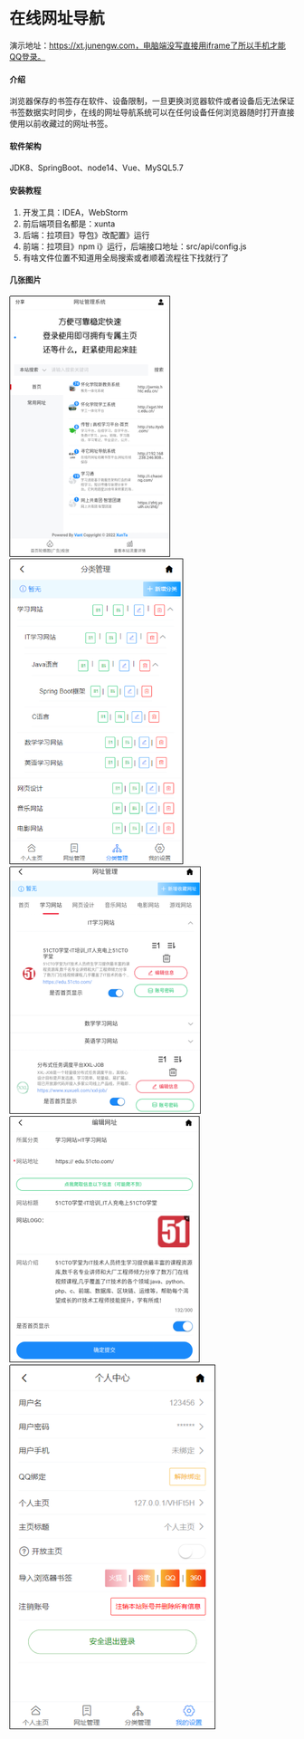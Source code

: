 # 在线网址导航
演示地址：https://xt.junengw.com，电脑端没写直接用iframe了所以手机才能QQ登录。

#### 介绍
浏览器保存的书签存在软件、设备限制，一旦更换浏览器软件或者设备后无法保证书签数据实时同步，在线的网址导航系统可以在任何设备任何浏览器随时打开直接使用以前收藏过的网址书签。

#### 软件架构
JDK8、SpringBoot、node14、Vue、MySQL5.7


#### 安装教程

1.  开发工具：IDEA，WebStorm
2.  前后端项目名都是：xunta
2.  后端：拉项目》导包》改配置》运行
3.  前端：拉项目》npm i》运行，后端接口地址：src/api/config.js
4.  有啥文件位置不知道用全局搜索或者顺着流程往下找就行了

#### 几张图片

![img.png](img.png)
![img_1.png](img_1.png)
![img_2.png](img_2.png)
![img_3.png](img_3.png)
![img_4.png](img_4.png)
